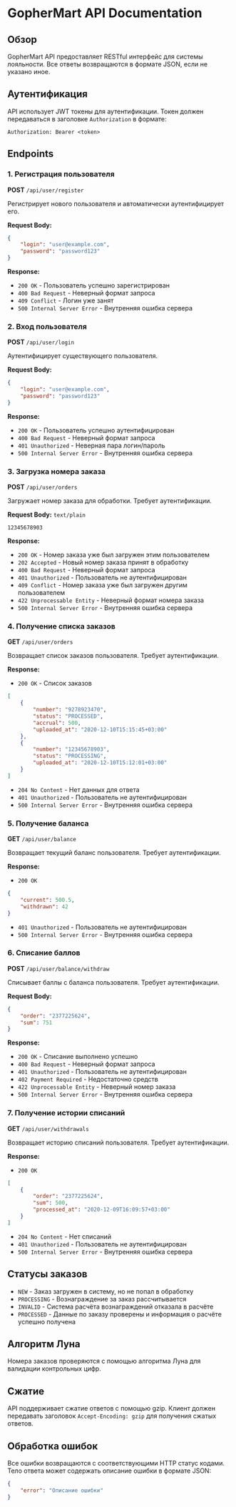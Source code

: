 # GopherMart API Documentation

## Обзор

GopherMart API предоставляет RESTful интерфейс для системы лояльности. Все ответы возвращаются в формате JSON, если не указано иное.

## Аутентификация

API использует JWT токены для аутентификации. Токен должен передаваться в заголовке `Authorization` в формате:
```
Authorization: Bearer <token>
```

## Endpoints

### 1. Регистрация пользователя

**POST** `/api/user/register`

Регистрирует нового пользователя и автоматически аутентифицирует его.

**Request Body:**
```json
{
    "login": "user@example.com",
    "password": "password123"
}
```

**Response:**
- `200 OK` - Пользователь успешно зарегистрирован
- `400 Bad Request` - Неверный формат запроса
- `409 Conflict` - Логин уже занят
- `500 Internal Server Error` - Внутренняя ошибка сервера

### 2. Вход пользователя

**POST** `/api/user/login`

Аутентифицирует существующего пользователя.

**Request Body:**
```json
{
    "login": "user@example.com",
    "password": "password123"
}
```

**Response:**
- `200 OK` - Пользователь успешно аутентифицирован
- `400 Bad Request` - Неверный формат запроса
- `401 Unauthorized` - Неверная пара логин/пароль
- `500 Internal Server Error` - Внутренняя ошибка сервера

### 3. Загрузка номера заказа

**POST** `/api/user/orders`

Загружает номер заказа для обработки. Требует аутентификации.

**Request Body:** `text/plain`
```
12345678903
```

**Response:**
- `200 OK` - Номер заказа уже был загружен этим пользователем
- `202 Accepted` - Новый номер заказа принят в обработку
- `400 Bad Request` - Неверный формат запроса
- `401 Unauthorized` - Пользователь не аутентифицирован
- `409 Conflict` - Номер заказа уже был загружен другим пользователем
- `422 Unprocessable Entity` - Неверный формат номера заказа
- `500 Internal Server Error` - Внутренняя ошибка сервера

### 4. Получение списка заказов

**GET** `/api/user/orders`

Возвращает список заказов пользователя. Требует аутентификации.

**Response:**
- `200 OK` - Список заказов
```json
[
    {
        "number": "9278923470",
        "status": "PROCESSED",
        "accrual": 500,
        "uploaded_at": "2020-12-10T15:15:45+03:00"
    },
    {
        "number": "12345678903",
        "status": "PROCESSING",
        "uploaded_at": "2020-12-10T15:12:01+03:00"
    }
]
```
- `204 No Content` - Нет данных для ответа
- `401 Unauthorized` - Пользователь не аутентифицирован
- `500 Internal Server Error` - Внутренняя ошибка сервера

### 5. Получение баланса

**GET** `/api/user/balance`

Возвращает текущий баланс пользователя. Требует аутентификации.

**Response:**
- `200 OK`
```json
{
    "current": 500.5,
    "withdrawn": 42
}
```
- `401 Unauthorized` - Пользователь не аутентифицирован
- `500 Internal Server Error` - Внутренняя ошибка сервера

### 6. Списание баллов

**POST** `/api/user/balance/withdraw`

Списывает баллы с баланса пользователя. Требует аутентификации.

**Request Body:**
```json
{
    "order": "2377225624",
    "sum": 751
}
```

**Response:**
- `200 OK` - Списание выполнено успешно
- `400 Bad Request` - Неверный формат запроса
- `401 Unauthorized` - Пользователь не аутентифицирован
- `402 Payment Required` - Недостаточно средств
- `422 Unprocessable Entity` - Неверный номер заказа
- `500 Internal Server Error` - Внутренняя ошибка сервера

### 7. Получение истории списаний

**GET** `/api/user/withdrawals`

Возвращает историю списаний пользователя. Требует аутентификации.

**Response:**
- `200 OK`
```json
[
    {
        "order": "2377225624",
        "sum": 500,
        "processed_at": "2020-12-09T16:09:57+03:00"
    }
]
```
- `204 No Content` - Нет списаний
- `401 Unauthorized` - Пользователь не аутентифицирован
- `500 Internal Server Error` - Внутренняя ошибка сервера

## Статусы заказов

- `NEW` - Заказ загружен в систему, но не попал в обработку
- `PROCESSING` - Вознаграждение за заказ рассчитывается
- `INVALID` - Система расчёта вознаграждений отказала в расчёте
- `PROCESSED` - Данные по заказу проверены и информация о расчёте успешно получена

## Алгоритм Луна

Номера заказов проверяются с помощью алгоритма Луна для валидации контрольных цифр.

## Сжатие

API поддерживает сжатие ответов с помощью gzip. Клиент должен передавать заголовок `Accept-Encoding: gzip` для получения сжатых ответов.

## Обработка ошибок

Все ошибки возвращаются с соответствующими HTTP статус кодами. Тело ответа может содержать описание ошибки в формате JSON:

```json
{
    "error": "Описание ошибки"
}
``` 